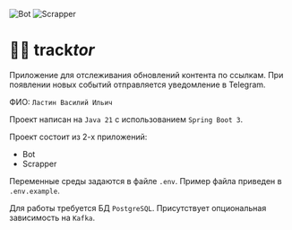 ![Bot](https://github.com/cyberpunkoff/tracktor/actions/workflows/bot.yml/badge.svg)
![Scrapper](https://github.com/cyberpunkoff/tracktor/actions/workflows/scrapper.yml/badge.svg)

# 🚜🔗 track*tor*

Приложение для отслеживания обновлений контента по ссылкам.
При появлении новых событий отправляется уведомление в Telegram.

ФИО: `Ластин Василий Ильич`

Проект написан на `Java 21` с использованием `Spring Boot 3`.

Проект состоит из 2-х приложений:
* Bot
* Scrapper

Переменные среды задаются в файле `.env`. Пример файла приведен в `.env.example`.

Для работы требуется БД `PostgreSQL`. Присутствует опциональная зависимость на `Kafka`.
